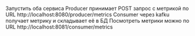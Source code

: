 Запустить оба сервиса 
Producer принимает POST запрос с метрикой по URL http://localhost:8080/producer/metrics
Consumer через kafku получает метрику и складывает её в БД
Посмотреть метрики можно по URL  http://localhost:8081/consumer/metrics
